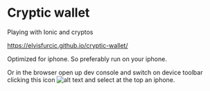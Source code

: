 # Cryptic wallet

Playing with Ionic and cryptos

https://elvisfurcic.github.io/cryptic-wallet/

Optimized for iphone. So preferably run on your iphone. 

Or in the browser open up dev console and switch on device toolbar clicking this icon ![alt text](https://i.imgur.com/yglszxJ.png) and select at the top an iphone.
